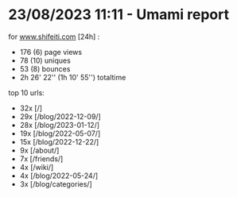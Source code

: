 # 23/08/2023 11:11 - Umami report
for www.shifeiti.com [24h] :

 - 176 (6) page views
 - 78 (10) uniques
 - 53 (8) bounces
 - 2h 26' 22'' (1h 10' 55'') totaltime


top 10 urls:
 - 32x [/]
 - 29x [/blog/2022-12-09/]
 - 28x [/blog/2023-01-12/]
 - 19x [/blog/2022-05-07/]
 - 15x [/blog/2022-12-22/]
 - 9x [/about/]
 - 7x [/friends/]
 - 4x [/wiki/]
 - 4x [/blog/2022-05-24/]
 - 3x [/blog/categories/]


